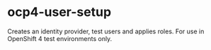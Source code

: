 # ocp4-user-setup
Creates an identity provider, test users and applies roles. For use in OpenShift 4 test environments only.

